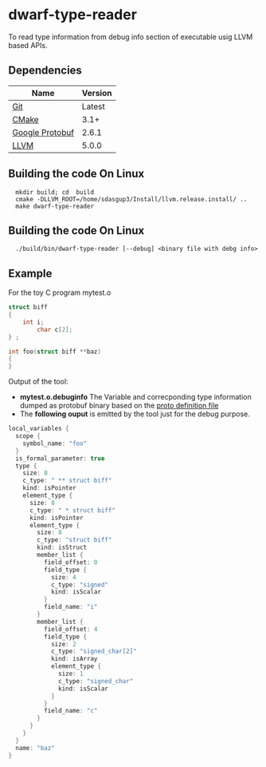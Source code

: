 # dwarf-type-reader

To read type information from debug info section of executable usig LLVM based APIs.

## Dependencies

| Name | Version | 
| ---- | ------- |
| [Git](https://git-scm.com/) | Latest |
| [CMake](https://cmake.org/) | 3.1+ |
| [Google Protobuf](https://github.com/google/protobuf) | 2.6.1 |
| [LLVM](http://llvm.org/) | 5.0.0 | 

## Building the code On Linux
```shell
  mkdir build; cd  build
  cmake -DLLVM_ROOT=/home/sdasgup3/Install/llvm.release.install/ ..
  make dwarf-type-reader
```
## Building the code On Linux

```shell
  ./build/bin/dwarf-type-reader [--debug] <binary file with debg info>
```


## Example
For the toy C program mytest.o
```C
struct biff
{
	int i;
        char c[2];
} ;

int foo(struct biff **baz)
{
}
```
Output of the tool:
 - **mytest.o.debuginfo** The Variable and correcponding type information dumped as protobuf binary based on the [proto definition file](lib/variable_type.proto)
 - The **following ouput** is emitted by the tool just for the debug purpose.
```C
local_variables {
  scope {
    symbol_name: "foo"
  }
  is_formal_parameter: true
  type {
    size: 8
    c_type: " ** struct biff"
    kind: isPointer
    element_type {
      size: 8
      c_type: " * struct biff"
      kind: isPointer
      element_type {
        size: 8
        c_type: "struct biff"
        kind: isStruct
        member_list {
          field_offset: 0
          field_type {
            size: 4
            c_type: "signed"
            kind: isScalar
          }
          field_name: "i"
        }
        member_list {
          field_offset: 4
          field_type {
            size: 2
            c_type: "signed_char[2]"
            kind: isArray
            element_type {
              size: 1
              c_type: "signed_char"
              kind: isScalar
            }
          }
          field_name: "c"
        }
      }
    }
  }
  name: "baz"
}

```
